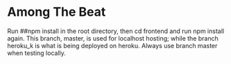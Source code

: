 # Among The Beat
Run ##npm install in the root directory, then cd frontend and run npm install again.
This branch, master, is used for localhost hosting; while the branch heroku_k is what is being deployed on heroku. 
Always use branch master when testing locally.
